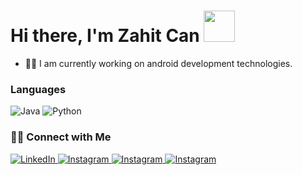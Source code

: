 # Hi there, I'm Zahit Can <img src="https://media.giphy.com/media/kH6CqYiquZawmU1HI6/source.gif" width="50">

- 👨‍💻 I am currently working on android development technologies.

### Languages

![Java](https://img.shields.io/badge/-Java-000?&logo=java)
![Python](https://img.shields.io/badge/-Python-000?&logo=python)


<h3> 🤝🏻 Connect with Me </h3>

<p><a href="https://www.linkedin.com/in/zahit-can-karaca-5942541b1/" target="_blank">
  <img alt="LinkedIn" src="https://img.shields.io/badge/linkedin-%230077B5.svg?&style=for-the-badge&logo=linkedin&logoColor=white" />
  </a>
  <a href="https://www.instagram.com/zhtcn_karaca" target="_blank">
    <img alt="Instagram" src="https://img.shields.io/badge/instagram-%23E4405F.svg?&style=for-the-badge&logo=instagram&logoColor=pink" />
  </a> 
 <a href="https://twitter.com/zhtcn_karaca" target="_blank">
   <img alt="Instagram" src="https://img.shields.io/badge/twitter-%230077B5.svg?&style=for-the-badge&logo=twitter&logoColor=white" />
  </a>
  <a href="http://zahitcankaraca.unaux.com/" target="_blank">
   <img alt="Instagram" src="https://img.shields.io/badge/DEV-%23000000.svg?&style=for-the-badge&logo=dev.to&logoColor=white" />
  </a>


[website]: http://zahitcankaraca.unaux.com/
[instagram]: https://www.instagram.com/zhtcn_karaca
[twitter]: https://twitter.com/zhtcn_karaca
[linkedin]: https://www.linkedin.com/in/zahit-can-karaca-5942541b1/
